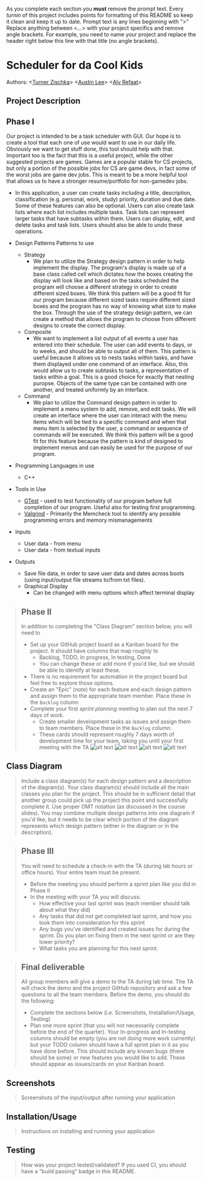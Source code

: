   As you complete each section you **must** remove the prompt text. Every *turnin* of this project includes points for formatting of this README so keep it clean and keep it up to date. 
  Prompt text is any lines beginning with "\>"
  Replace anything between \<...\> with your project specifics and remove angle brackets. For example, you need to name your project and replace the header right below this line with that title (no angle brackets). 
# Scheduler for da Cool Kids
 
  Authors:   \<[Turner Zischka](https://github.com/TurnerZischka)\>  \<[Austin Lee](https://github.com/austinslee)\> \<[Aly Refaat](https://github.com/Sebesky)\>
 

 
## Project Description
  ## Phase I
  Our project is intended to be a task scheduler with GUI. Our hope is to create a tool that each one of use would want to use in our daily life. Obviously we want to get stuff done, this tool should help with that. Important too is the fact that this is a useful project, while the other suggested projects are games. Games are a popular stable for CS projects, but only a portion of the possible jobs for CS are game devs, in fact some of the worst jobs are game dev jobs. This is meant to be a more helpful tool that allows us to have a stronger resume/portfolio for non-gamedev jobs. 
   * In this application, a user can create tasks including a title, description,
classification (e.g. personal, work, study) priority, duration and due date. Some of these
features can also be optional. Users can also create task lists where each list includes
multiple tasks. Task lists can represent larger tasks that have subtasks within them.
Users can display, edit, and delete tasks and task lists. Users should also be able to
undo these operations.
 
  * Design Patterns Patterns to use
    * Strategy
       * We plan to utilize the Strategy design pattern in order to help implement the display. The program's display is made up of a base class called cell which dictates how the boxes creating the display will look like and based on the tasks scheduled the program will choose a different strategy in order to create different sized boxes. We think this pattern will be a good fit for our program because different sized tasks require different sized boxes and the program has no way of knowing what size to make the box. Through the use of the strategy design pattern, we can create a method that allows the program to choose from different designs to create the correct display.
    * Composite
       * We want to implement a list output of all events a user has entered into their schedule. The user can add events to days, or to weeks, and should be able to output all of them. This pattern is useful because it allows us to nests tasks within tasks, and have them displayed under one command of an interface. Also, this would allow us to create subtasks to tasks, a representation of tasks within a goal. This is a good choice for exactly that nesting puropse. Objects of the same type can be contained with one another, and treated uniformly by an interface. 
    * Command
       * We plan to utilize the Command design pattern in order to implement a menu system to add, remove, and edit tasks. We will create an interface where the user can interact with the menu items which will be tied to a specific command and when that menu item is selected by the user, a command or sequence of commands will be executed. We think this pattern will be a good fit for this feature because the pattern is kind of designed to implement menus and can easily be used for the purpose of our program.
             
  * Programming Languages in use
    * C++
  * Tools in Use
    * [GTest](https://github.com/google/googletest) - used to test functionality of our program before full completion of our program. Useful also for testing first programming. 
    * [Valgrind](https://www.valgrind.org/) - Primarily the Memcheck tool to identify any possible programming errors and memory mismanagements
  * Inputs
    * User data - from menu
    * User data - from textual inputs
  * Outputs
    * Save file data, in order to save user data and dates across boots (using input/output file streams to/from txt files).
    * Graphical Display
       * Can be changed with menu options which affect terminal display
 


 > ## Phase II
 > In addition to completing the "Class Diagram" section below, you will need to 
 > * Set up your GitHub project board as a Kanban board for the project. It should have columns that map roughly to 
 >   * Backlog, TODO, In progress, In testing, Done
 >   * You can change these or add more if you'd like, but we should be able to identify at least these.
 > * There is no requirement for automation in the project board but feel free to explore those options.
 > * Create an "Epic" (note) for each feature and each design pattern and assign them to the appropriate team member. Place these in the `Backlog` column
 > * Complete your first *sprint planning* meeting to plan out the next 7 days of work.
 >   * Create smaller development tasks as issues and assign them to team members. Place these in the `Backlog` column.
 >   * These cards should represent roughly 7 days worth of development time for your team, taking you until your first meeting with the TA 
  ![alt text](https://github.com/cs100/final-project-alee235-arefa001-tzisc001/blob/master/Calendar%20Class%20Diagram%20(1).png)
  ![alt text](https://github.com/cs100/final-project-alee235-arefa001-tzisc001/blob/master/Calendar%20Class%20Diagram%20-%20Composite.png)
  ![alt text](https://github.com/cs100/final-project-alee235-arefa001-tzisc001/blob/master/Calendar%20Class%20Diagram%20-%20Strategy.png)
  ![alt text](https://github.com/cs100/final-project-alee235-arefa001-tzisc001/blob/master/Calendar%20Class%20Diagram%20-%20Command.png)
## Class Diagram
 > Include a class diagram(s) for each design pattern and a description of the diagram(s). Your class diagram(s) should include all the main classes you plan for the project. This should be in sufficient detail that another group could pick up the project this point and successfully complete it. Use proper OMT notation (as discussed in the course slides). You may combine multiple design patterns into one diagram if you'd like, but it needs to be clear which portion of the diagram represents which design pattern (either in the diagram or in the description). 
 

 
 > ## Phase III
 > You will need to schedule a check-in with the TA (during lab hours or office hours). Your entire team must be present. 
 > * Before the meeting you should perform a sprint plan like you did in Phase II
 > * In the meeting with your TA you will discuss: 
 >   - How effective your last sprint was (each member should talk about what they did)
 >   - Any tasks that did not get completed last sprint, and how you took them into consideration for this sprint
 >   - Any bugs you've identified and created issues for during the sprint. Do you plan on fixing them in the next sprint or are they lower priority?
 >   - What tasks you are planning for this next sprint.
 


 > ## Final deliverable
 > All group members will give a demo to the TA during lab time. The TA will check the demo and the project GitHub repository and ask a few questions to all the team members. 
 > Before the demo, you should do the following:
 > * Complete the sections below (i.e. Screenshots, Installation/Usage, Testing)
 > * Plan one more sprint (that you will not necessarily complete before the end of the quarter). Your In-progress and In-testing columns should be empty (you are not doing more work currently) but your TODO column should have a full sprint plan in it as you have done before. This should include any known bugs (there should be some) or new features you would like to add. These should appear as issues/cards on your Kanban board. 
 
 ## Screenshots
 > Screenshots of the input/output after running your application
 ## Installation/Usage
 > Instructions on installing and running your application
 ## Testing
 > How was your project tested/validated? If you used CI, you should have a "build passing" badge in this README.
 
